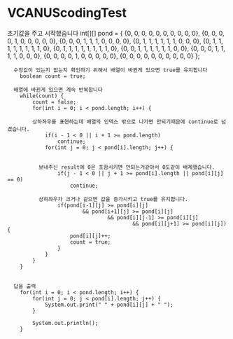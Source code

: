# VCANUScodingTest
초기값을 주고 시작했습니다
int[][] pond = {
    			{0, 0, 0, 0, 0, 0, 0, 0, 0, 0},
    			{0, 0, 0, 0, 1, 0, 0, 0, 0, 0},
    			{0, 0, 0, 1, 1, 1, 0, 0, 0, 0},
    			{0, 1, 1, 1, 1, 1, 1, 0, 0, 0},
    			{0, 1, 1, 1, 1, 1, 1, 1, 1, 0},
    			{0, 1, 1, 1, 1, 1, 1, 1, 1, 0},
    			{0, 0, 1, 1, 1, 1, 1, 1, 0, 0},
    			{0, 0, 0, 1, 1, 1, 1, 0, 0, 0},
    			{0, 0, 0, 0, 1, 0, 0, 0, 0, 0},
    			{0, 0, 0, 0, 0, 0, 0, 0, 0, 0}
    	};
    	
      수정값이 있는지 없는지 확인하기 위해서 배열이 바뀐게 있으면 true를 유지합니다
    	boolean count = true;
    	
      배열에 바뀐게 있으면 계속 반복합니다
    	while(count) {
    		count = false;  
    		for(int i = 0; i < pond.length; i++) {
            
            상하좌우를 표현하는데 배열의 인덱스 밖으로 나가면 안되기때문에 continue로 넘겼습니다.
        		if(i - 1 < 0 || i + 1 >= pond.length)
        			continue;
        		for(int j = 0; j < pond[i].length; j++) {
        			
              
              보내주신 result에 0은 포함시키면 안되는거같아서 0도같이 배제했습니다.
        			if(j - 1 < 0 || j + 1 >= pond[i].length || pond[i][j] == 0)
            			continue;
        			
              상하좌우가 크거나 같으면 값을 증가시키고 true를 유지합니다.
        			if(pond[i-1][j] >= pond[i][j] 
        					&& pond[i+1][j] >= pond[i][j] 
        							&& pond[i][j-1] >= pond[i][j] 
        									&& pond[i][j+1] >= pond[i][j]) {
        				pond[i][j]++;
        				count = true;
        			}
        		}
        	}
    	}
    	
    	
      답을 출력
    	for(int i = 0; i < pond.length; i++) {
    		for(int j = 0; j < pond[i].length; j++) {
    			System.out.print(" " + pond[i][j] + " ");
    		}
    		
    		System.out.println();
    	}
